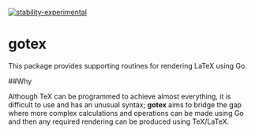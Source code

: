 

[![stability-experimental](https://img.shields.io/badge/stability-experimental-orange.svg)](https://github.com/emersion/stability-badges#experimental)

# gotex

This package provides supporting routines for rendering LaTeX using Go.

##Why

Although TeX can be programmed to achieve almost everything, it is difficult to use and has an unusual syntax; __gotex__ aims to bridge the gap where more complex calculations and operations can be made using Go and then any required rendering can be produced using TeX/LaTeX.
